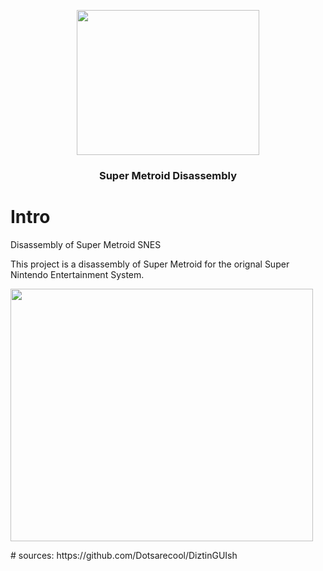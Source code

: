 <p align="center"><img src="https://i.imgur.com/z9liSt6.png" width="292" height="232"> </p>
<h3 align="center">Super Metroid Disassembly</h3>

# Intro

Disassembly of Super Metroid SNES

This project is a disassembly of Super Metroid for the orignal Super Nintendo Entertainment System.

<p><img src="https://i.imgur.com/z9liSt6.png" width="484" height="404"> </p>
# sources:
https://github.com/Dotsarecool/DiztinGUIsh
